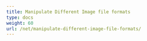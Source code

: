 ```yaml
---
title: Manipulate Different Image file formats
type: docs
weight: 60
url: /net/manipulate-different-image-file-formats/
---
```




